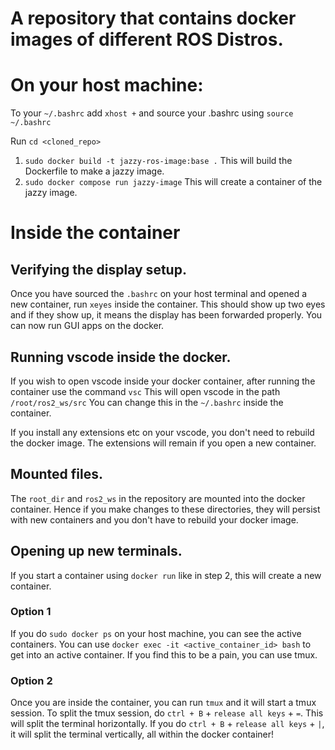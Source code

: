 # A repository that contains docker images of different ROS Distros.


# On your host machine:
To your ```~/.bashrc``` add ```xhost +``` and source your .bashrc using ```source ~/.bashrc```

Run ```cd <cloned_repo>```

1. ```sudo docker build -t jazzy-ros-image:base .``` This will build the Dockerfile to make a jazzy image.
2. ```sudo docker compose run jazzy-image``` This will create a container of the jazzy image.

# Inside the container

## Verifying the display setup. 

Once you have sourced the ```.bashrc``` on your host terminal and opened a new container, run ```xeyes``` inside the container. This should show up two eyes and if they show up, it means the display has been forwarded properly. You can now run GUI apps on the docker.

## Running vscode inside the docker.

If you wish to open vscode inside your docker container, after running the container use the command ```vsc``` This will open vscode in the path ```/root/ros2_ws/src``` You can change this in the ```~/.bashrc``` inside the container.

If you install any extensions etc on your vscode, you don't need to rebuild the docker image. The extensions will remain if you open a new container.

## Mounted files.

The ```root_dir``` and ```ros2_ws``` in the repository are mounted into the docker container. Hence if you make changes to these directories, they will persist with new containers and you don't have to rebuild your docker image.

## Opening up new terminals.

If you start a container using ```docker run``` like in step 2, this will create a new container. 

### Option 1

If you do ```sudo docker ps``` on your host machine, you can see the active containers. You can use ```docker exec -it <active_container_id> bash``` to get into an active container. If you find this to be a pain, you can use tmux.

### Option 2

Once you are inside the container, you can run ```tmux``` and it will start a tmux session. To split the tmux session, do ```ctrl + B``` + ```release all keys``` + ```=```. This will split the terminal horizontally. If you do ```ctrl + B``` + ```release all keys``` + ```|```, it will split the terminal vertically, all within the docker container!
